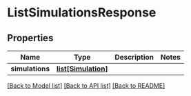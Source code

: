 # ListSimulationsResponse

## Properties
Name | Type | Description | Notes
------------ | ------------- | ------------- | -------------
**simulations** | [**list[Simulation]**](Simulation.md) |  | 

[[Back to Model list]](../README.md#documentation-for-models) [[Back to API list]](../README.md#documentation-for-api-endpoints) [[Back to README]](../README.md)

